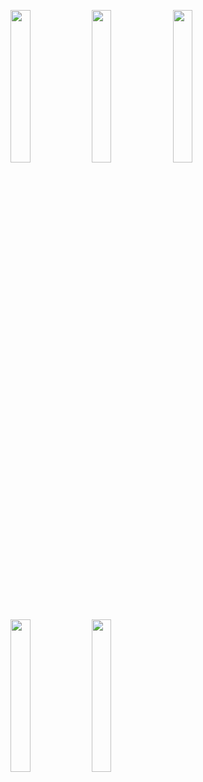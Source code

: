 <img width="25%" src="https://user-images.githubusercontent.com/31420144/100043852-d6b67b00-2e40-11eb-9134-25f991b8225b.png"></img> 
<img width="25%" src="https://user-images.githubusercontent.com/31420144/100043841-d1593080-2e40-11eb-9af6-ae2a97fdddd8.png"></img> 
<img width="25%" src="https://user-images.githubusercontent.com/31420144/100043860-d9b16b80-2e40-11eb-91e8-5003e5971181.png"></img> 
<img width="25%" src="https://user-images.githubusercontent.com/31420144/100043849-d4ecb780-2e40-11eb-99ed-fd8064b2b292.png"></img> 
<img width="25%" src="https://user-images.githubusercontent.com/31420144/100043874-e0d87980-2e40-11eb-9430-1d7cb2beeac9.png"></img>
